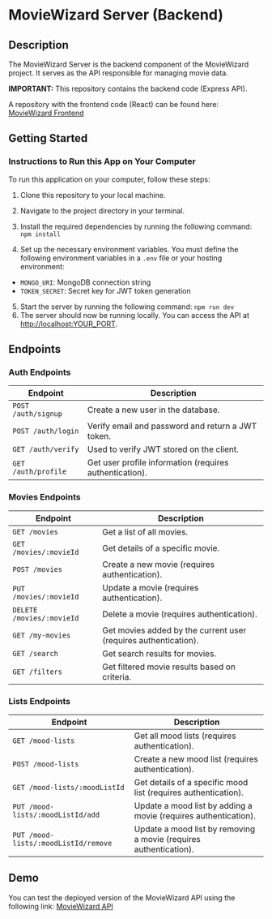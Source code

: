 # MovieWizard Server (Backend)

## Description

The MovieWizard Server is the backend component of the MovieWizard project. It serves as the API responsible for managing movie data.

**IMPORTANT:** This repository contains the backend code (Express API).

A repository with the frontend code (React) can be found here: [MovieWizard Frontend](https://github.com/MovieWizard/MovieWizard-client)

## Getting Started

### Instructions to Run this App on Your Computer

To run this application on your computer, follow these steps:

1. Clone this repository to your local machine.

2. Navigate to the project directory in your terminal.

3. Install the required dependencies by running the following command:
   `npm install`

4. Set up the necessary environment variables. You must define the following environment variables in a `.env` file or your hosting environment:

- `MONGO_URI`: MongoDB connection string
- `TOKEN_SECRET`: Secret key for JWT token generation

5. Start the server by running the following command:
   `npm run dev`
6. The server should now be running locally. You can access the API at [http://localhost:YOUR_PORT](http://localhost:YOUR_PORT).

## Endpoints

### Auth Endpoints

| Endpoint            | Description                                             |
| ------------------- | ------------------------------------------------------- |
| `POST /auth/signup` | Create a new user in the database.                      |
| `POST /auth/login`  | Verify email and password and return a JWT token.       |
| `GET /auth/verify`  | Used to verify JWT stored on the client.                |
| `GET /auth/profile` | Get user profile information (requires authentication). |

### Movies Endpoints

| Endpoint                  | Description                                                     |
| ------------------------- | --------------------------------------------------------------- |
| `GET /movies`             | Get a list of all movies.                                       |
| `GET /movies/:movieId`    | Get details of a specific movie.                                |
| `POST /movies`            | Create a new movie (requires authentication).                   |
| `PUT /movies/:movieId`    | Update a movie (requires authentication).                       |
| `DELETE /movies/:movieId` | Delete a movie (requires authentication).                       |
| `GET /my-movies`          | Get movies added by the current user (requires authentication). |
| `GET /search`             | Get search results for movies.                                  |
| `GET /filters`            | Get filtered movie results based on criteria.                   |

### Lists Endpoints

| Endpoint                             | Description                                                       |
| ------------------------------------ | ----------------------------------------------------------------- |
| `GET /mood-lists`                    | Get all mood lists (requires authentication).                     |
| `POST /mood-lists`                   | Create a new mood list (requires authentication).                 |
| `GET /mood-lists/:moodListId`        | Get details of a specific mood list (requires authentication).    |
| `PUT /mood-lists/:moodListId/add`    | Update a mood list by adding a movie (requires authentication).   |
| `PUT /mood-lists/:moodListId/remove` | Update a mood list by removing a movie (requires authentication). |

## Demo

You can test the deployed version of the MovieWizard API using the following link:
[MovieWizard API](https://movie-wizard.adaptable.app/)
